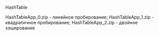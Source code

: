 HashTable

HashTableApp_0.zip - линейное пробирование; HashTableApp_1.zip - квадратичное пробирование; HashTableApp_2.zip - двойное хэширование
